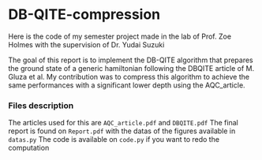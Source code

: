 # DB-QITE-compression
Here is the code of my semester project made in the lab of Prof. Zoe Holmes with the supervision of Dr. Yudai Suzuki

The goal of this report is to implement the DB-QITE algorithm that prepares the ground state
of a generic hamiltonian following the DBQITE article of M. Gluza et
al. My contribution was to compress this algorithm to achieve the same performances with
a significant lower depth using the AQC_article.

### Files description
The articles used for this are `AQC_article.pdf` and `DBQITE.pdf`
The final report is found on `Report.pdf` with the datas of the figures available in `datas.py`
The code is available on `code.py` if you want to redo the computation
